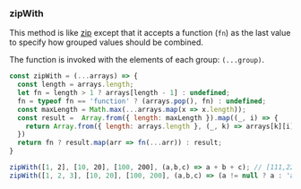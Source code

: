 ### zipWith

This method is like [zip](https://30secondsofcode.org/#zip) except that it accepts a function (`fn`) as the last value to specify how grouped values should be combined. 

The function is invoked with the elements of each group: `(...group)`.

``` js
const zipWith = (...arrays) => {
  const length = arrays.length;
  let fn = length > 1 ? arrays[length - 1] : undefined;
  fn = typeof fn == 'function' ? (arrays.pop(), fn) : undefined;
  const maxLength = Math.max(...arrays.map(x => x.length));
  const result =  Array.from({ length: maxLength }).map((_, i) => {
    return Array.from({ length: arrays.length }, (_, k) => arrays[k][i]);
  })
  return fn ? result.map(arr => fn(...arr)) : result;
}
```

``` js
zipWith([1, 2], [10, 20], [100, 200], (a,b,c) => a + b + c); // [111,222]
zipWith([1, 2, 3], [10, 20], [100, 200], (a,b,c) => (a != null ? a : 'a') + (b != null ? b:'b') + (c != null ? c : 'c')); // [111, 222, '3bc]
```
